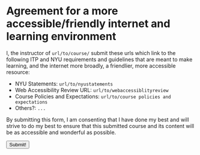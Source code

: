 # Agreement for a more accessible/friendly internet and learning environment

I, the instructor of `url/to/course/` submit these urls which link to the following ITP and NYU requirements and guidelines that are meant to make learning, and the internet more broadly, a friendlier, more accessible resource:

- NYU Statements: `url/to/nyustatements`
- Web Accessibility Review URL: `url/to/webaccessiblityreview`
- Course Policies and Expectations: `url/to/course policies and expectations`
- Others?: `...`

By submitting this form, I am consenting that I have done my best and will strive to do my best to ensure that this submitted course and its content will be as accessible and wonderful as possible.

<button>Submit!</button>
